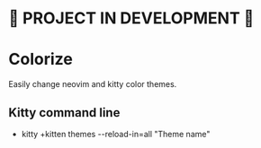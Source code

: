 # 🚧 PROJECT IN DEVELOPMENT 🚧

# Colorize

Easily change neovim and kitty color themes.

## Kitty command line

- kitty +kitten themes --reload-in=all "Theme name"
